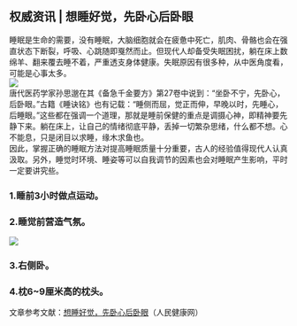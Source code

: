 ## 权威资讯 | 想睡好觉，先卧心后卧眼  
睡眠是生命的需要，没有睡眠，大脑细胞就会在疲惫中死亡，肌肉、骨骼也会在强直状态下断裂，呼吸、心跳随即戛然而止。但现代人却备受失眠困扰，躺在床上数绵羊、翻来覆去睡不着，严重透支身体健康。失眠原因有很多种，从中医角度看，可能是心事太多。  
![](http://cdncms.v-keep.cn/wp-content/uploads/2020/03/u13259611114206387431fm26gp0.png)  
唐代医药学家孙思邈在其《备急千金要方》第27卷中说到：“坐卧不宁，先卧心，后卧眼。”古籍《睡诀铭》也有记载：“睡侧而屈，觉正而伸，早晚以时，先睡心，后睡眼。”这些都在强调一个道理，那就是睡前保健的重点是调摄心神，即精神要先静下来。躺在床上，让自己的情绪彻底平静，丢掉一切繁杂思绪，什么都不想。心不能息，只是闭目以求睡，缘木求鱼也。  
因此，掌握正确的睡眠方法对提高睡眠质量十分重要，古人的经验值得现代人认真汲取。另外，睡觉时环境、睡姿等可以自我调节的因素也会对睡眠产生影响，平时一定要讲究些。  
### 1.睡前3小时做点运动。  
### 2.睡觉前营造气氛。  
![](http://cdncms.v-keep.cn/wp-content/uploads/2020/03/timg-7.gif)  
### 3.右侧卧。  
### 4.枕6~9厘米高的枕头。  
文章参考文献：<a href="http://health.people.com.cn/n1/2019/1218/c14739-31511113.html">想睡好觉，先卧心后卧眼</a>（人民健康网）  
